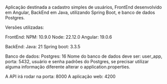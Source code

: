 Aplicação destinada a cadastro simples de usuários, FrontEnd desenvolvido em Angular, BackEnd em Java, utilizando Spring Boot, e banco de dados Postgres.

Versões utilizadas:

FrontEnd:
NPM: 10.9.0
Node: 22.12.0
Angular: 19.0.6

BackEnd:
Java: 21
Spring boot: 3.3.5

Banco de dados:
Postgres: 16
Nome do banco de dados deve ser: user_app, porta: 5432, usuário e senha padrões do Postgres, se precisar utilizar alguma informação diferente alterar o application.properties.

A API irá rodar na porta: 8000
A aplicação web: 4200
